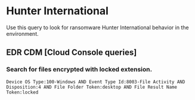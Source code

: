 # Hunter International

Use this query to look for ransomware Hunter International behavior in the environment.

## EDR CDM [Cloud Console queries]

### Search for files encrypted with locked extension.

```
Device OS Type:100-Windows AND Event Type Id:8003-File Activity AND Disposition:4 AND File Folder Token:desktop AND File Result Name Token:locked
```
